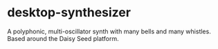 # desktop-synthesizer

A polyphonic, multi-oscillator synth with many bells and many whistles. Based around the Daisy Seed platform.
